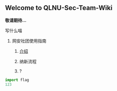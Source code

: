 ## Welcome to QLNU-Sec-Team-Wiki

**敬请期待...**

写什么喵

1. 网安社团使用指南

    1. [介绍](https://www.qlnu-sec.cn/) 

    2. 纳新流程
    
    3. ?


```python
import flag
123
```
